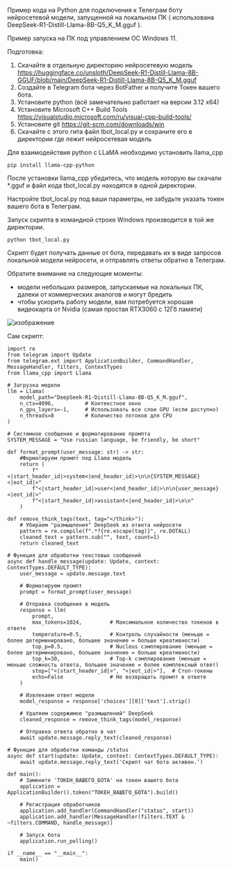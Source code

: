 Пример кода на Python для подключения к Телеграм боту нейросетевой модели, запущенной на локальном ПК ( использована DeepSeek-R1-Distill-Llama-8B-Q5_K_M.gguf ).

Пример запуска на ПК под управлением OC Windows 11.

Подготовка:

1. Скачайте в отдельную директорию нейросетевую модель https://huggingface.co/unsloth/DeepSeek-R1-Distill-Llama-8B-GGUF/blob/main/DeepSeek-R1-Distill-Llama-8B-Q5_K_M.gguf
2. Создайте в Telegram бота через BotFather и получите Токен вашего бота.
3. Установите python (всё замечательно работает на версии 3.12 x64)
4. Установите Microsoft C++ Build Tools https://visualstudio.microsoft.com/ru/visual-cpp-build-tools/
5. Установите git https://git-scm.com/downloads/win
6. Скачайте с этого гита файл tbot_local.py и сохраните его в директории где лежит нейросетевая модель

Для взаимодействия python с LLaMA необходимо установить llama_cpp

```
pip install llama-cpp-python
```

После установки llama_cpp убедитесь, что модель которую вы скачали *.gguf и файл кода tbot_local.py находятся в одной директории.

Настройте tbot_local.py под ваши параметры, не забудьте указать токен вашего бота в Телеграм.

Запуск скрипта в командной строке Windows производится в той же директории.
```
python tbot_local.py
```

Скрипт будет получать данные от бота, передавать их в виде запросов локальной модели нейросети, и отправлять ответы обратно в Телеграм.

Обратите внимание на следующие моменты:
- модели небольших размеров, запускаемые на локальных ПК, далеки от коммерческих аналогов и могут бредить
- чтобы ускорить работу модели, вам потребуется хорошая видеокарта от Nvidia (самая простая RTX3060 с 12Гб памяти)

![изображение](https://github.com/user-attachments/assets/d2d42236-7612-4221-bf6f-e9b18b320fe7)



Сам скрипт:

```
import re
from telegram import Update
from telegram.ext import ApplicationBuilder, CommandHandler, MessageHandler, filters, ContextTypes
from llama_cpp import Llama

# Загрузка модели
llm = Llama(
    model_path="DeepSeek-R1-Distill-Llama-8B-Q5_K_M.gguf",
    n_ctx=4096,          # Контекстное окно
    n_gpu_layers=-1,     # Использовать все слои GPU (если доступно)
    n_threads=8          # Количество потоков для CPU
)

# Системное сообщение и форматирование промпта
SYSTEM_MESSAGE = "Use russian language, be friendly, be short"

def format_prompt(user_message: str) -> str:
    #Форматируем промпт под Llama модель
    return (
        f"<|start_header_id|>system<|end_header_id|>\n\n{SYSTEM_MESSAGE}<|eot_id|>"
        f"<|start_header_id|>user<|end_header_id|>\n\n{user_message}<|eot_id|>"
        f"<|start_header_id|>assistant<|end_header_id|>\n\n"
    )

def remove_think_tags(text, tag="</think>"):
    # Убираем "размышления" DeepSeek из ответа нейросети
    pattern = re.compile(f".*?{re.escape(tag)}", re.DOTALL)
    cleaned_text = pattern.sub("", text, count=1)
    return cleaned_text

# Функция для обработки текстовых сообщений
async def handle_message(update: Update, context: ContextTypes.DEFAULT_TYPE):
    user_message = update.message.text
    
    # Форматируем промпт
    prompt = format_prompt(user_message)
    
    # Отправка сообщения в модель
    response = llm(
        prompt,
        max_tokens=1024,         # Максимальное количество токенов в ответе
        temperature=0.5,         # Контроль случайности (меньше = более детерминировано, большее значение = больше креативности)
        top_p=0.5,               # Nucleus сэмплирование (меньше = более детерминировано, большее значение = больше креативности)
        top_k=30,                # Top-k сэмплирование (меньше = меньше сложность ответа, большее значение = более комплексный ответ)
        stop=["<|start_header_id|>", "<|eot_id|>"],  # Стоп-токены
        echo=False               # Не возвращать промпт в ответе
    )
    
    # Извлекаем ответ модели
    model_response = response['choices'][0]['text'].strip()
    
    # Удаляем содержимое "размышлений" DeepSeek
    cleaned_response = remove_think_tags(model_response)
    
    # Отправка ответа обратно в чат
    await update.message.reply_text(cleaned_response)

# Функция для обработки команды /status
async def start(update: Update, context: ContextTypes.DEFAULT_TYPE):
    await update.message.reply_text('Скрипт чат бота активен.')

def main():
    # Замените 'ТОКЕН_ВАШЕГО_БОТА' на токен вашего бота
    application = ApplicationBuilder().token("ТОКЕН_ВАШЕГО_БОТА").build()
    
    # Регистрация обработчиков
    application.add_handler(CommandHandler("status", start))
    application.add_handler(MessageHandler(filters.TEXT & ~filters.COMMAND, handle_message))
    
    # Запуск бота
    application.run_polling()

if __name__ == "__main__":
    main()
```
